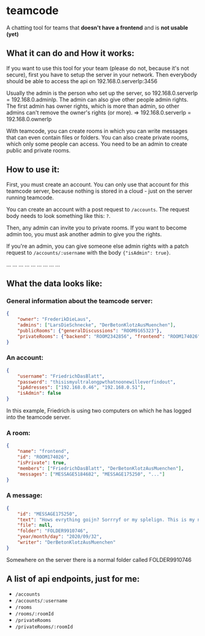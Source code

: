 # teamcode

A chatting tool for teams that **doesn't have a frontend** and is **not usable (yet)**

## What it can do and How it works:

If you want to use this tool for your team (please
do not, because it's not secure), first you have to
setup the server in your network. Then everybody should
be able to access the api on 192.168.0.serverIp:3456

Usually the admin is the person who set up the server,
so 192.168.0.serverIp = 192.168.0.adminIp. The admin
can also give other people admin rights. The first
admin has owner rights, which is more than admin, so
other admins can't remove the owner's rights (or more).
=> 192.168.0.serverIp = 192.168.0.ownerIp

With teamcode, you can create rooms in which you can
write messages that can even contain files or folders. You can also
create private rooms, which only some people can access.
You need to be an admin to create public and private rooms.

## How to use it:

First, you must create an account. You can only use that
account for *this* teamcode server, because nothing is
stored in a cloud - just on the server running teamcode.

You can create an account with a post request to ```/accounts```.
The request body needs to look something like this: ```?```.

Then, any admin can invite you to private rooms. If you want
to become admin too, you must ask another admin to give you
the rights.

If you're an admin, you can give someone else admin rights with a patch request to ```/accounts/:username``` with the body ```{"isAdmin": true}```.

... ... ... ... ... ... ... ... ...

## What the data looks like:

### General information about the teamcode server:

```json
{
    "owner": "FrederikDieLaus",
    "admins": ["LarsDieSchnecke", "DerBetonKlotzAusMuenchen"],
    "publicRooms": {"generalDiscussions": "ROOM9165323"},
    "privateRooms": {"backend": "ROOM2342856", "frontend": "ROOM174026"}
}
```

### An account:

```json
{
    "username": "FriedrichDasBlatt",
    "password": "thisismyultralongpwthatnoonewilleverfindout",
    "ipAdresses": ["192.168.0.46", "192.168.0.51"],
    "isAdmin": false
}
```
In this example, Friedrich is using two computers on which he has logged into the teamcode server.

### A room:

```json
{
    "name": "frontend",
    "id": "ROOM174026",
    "isPrivate": true,
    "members": ["FriedrichDasBlatt", "DerBetonKlotzAusMuenchen"],
    "messages": ["MESSAGE5184682", "MESSAGE175250", "..."]
}
```

### A message:

```json
{
    "id": "MESSAGE175250",
    "text": "Hows evrything goijn? Sorrryf or my splelign. This is my neew versiuon of ...",
    "file": null,
    "folder": "FOLDER9910746",
    "year/month/day": "2020/09/32",
    "writer": "DerBetonKlotzAusMuenchen"
}
```
Somewhere on the server there is a normal folder called FOLDER9910746

## A list of api endpoints, just for me:

- ```/accounts```
- ```/accounts/:username```
- ```/rooms```
- ```/rooms/:roomId```
- ```/privateRooms```
- ```/privateRooms/:roomId```

